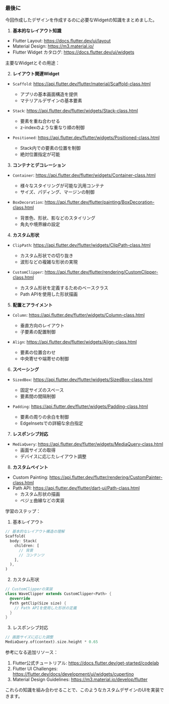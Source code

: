 ### 最後に
今回作成したデザインを作成するのに必要なWidgetの知識をまとめました。

1. **基本的なレイアウト知識**
- Flutter Layout: https://docs.flutter.dev/ui/layout
- Material Design: https://m3.material.io/
- Flutter Widget カタログ: https://docs.flutter.dev/ui/widgets

主要なWidgetとその用途：

2. **レイアウト関連Widget**
- `Scaffold`: https://api.flutter.dev/flutter/material/Scaffold-class.html
  - アプリの基本画面構造を提供
  - マテリアルデザインの基本要素

- `Stack`: https://api.flutter.dev/flutter/widgets/Stack-class.html
  - 要素を重ね合わせる
  - z-indexのような重なり順の制御

- `Positioned`: https://api.flutter.dev/flutter/widgets/Positioned-class.html
  - Stack内での要素の位置を制御
  - 絶対位置指定が可能

3. **コンテナとデコレーション**
- `Container`: https://api.flutter.dev/flutter/widgets/Container-class.html
  - 様々なスタイリングが可能な汎用コンテナ
  - サイズ、パディング、マージンの制御

- `BoxDecoration`: https://api.flutter.dev/flutter/painting/BoxDecoration-class.html
  - 背景色、形状、影などのスタイリング
  - 角丸や境界線の設定

4. **カスタム形状**
- `ClipPath`: https://api.flutter.dev/flutter/widgets/ClipPath-class.html
  - カスタム形状での切り抜き
  - 波形などの複雑な形状の実現

- `CustomClipper`: https://api.flutter.dev/flutter/rendering/CustomClipper-class.html
  - カスタム形状を定義するためのベースクラス
  - Path APIを使用した形状描画

5. **配置とアライメント**
- `Column`: https://api.flutter.dev/flutter/widgets/Column-class.html
  - 垂直方向のレイアウト
  - 子要素の配置制御

- `Align`: https://api.flutter.dev/flutter/widgets/Align-class.html
  - 要素の位置合わせ
  - 中央寄せや端寄せの制御

6. **スペーシング**
- `SizedBox`: https://api.flutter.dev/flutter/widgets/SizedBox-class.html
  - 固定サイズのスペース
  - 要素間の間隔制御

- `Padding`: https://api.flutter.dev/flutter/widgets/Padding-class.html
  - 要素の周りの余白を制御
  - EdgeInsetsでの詳細な余白指定

7. **レスポンシブ対応**
- `MediaQuery`: https://api.flutter.dev/flutter/widgets/MediaQuery-class.html
  - 画面サイズの取得
  - デバイスに応じたレイアウト調整

8. **カスタムペイント**
- Custom Painting: https://api.flutter.dev/flutter/rendering/CustomPainter-class.html
- Path API: https://api.flutter.dev/flutter/dart-ui/Path-class.html
  - カスタム形状の描画
  - ベジェ曲線などの実装

学習のステップ：

1. 基本レイアウト
```dart
// 基本的なレイアウト構造の理解
Scaffold(
  body: Stack(
    children: [
      // 背景
      // コンテンツ
    ],
  ),
)
```

2. カスタム形状
```dart
// CustomClipperの実装
class WaveClipper extends CustomClipper<Path> {
  @override
  Path getClip(Size size) {
    // Path APIを使用した形状の定義
  }
}
```

3. レスポンシブ対応
```dart
// 画面サイズに応じた調整
MediaQuery.of(context).size.height * 0.65
```

参考になる追加リソース：
1. Flutter公式チュートリアル: https://docs.flutter.dev/get-started/codelab
2. Flutter UI Challenges: https://flutter.dev/docs/development/ui/widgets/cupertino
3. Material Design Guidelines: https://m3.material.io/develop/flutter

これらの知識を組み合わせることで、このようなカスタムデザインのUIを実装できます。